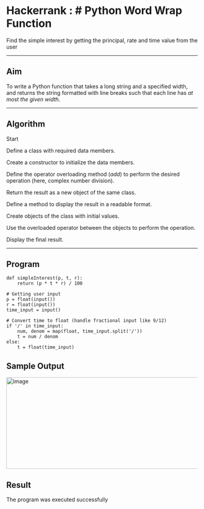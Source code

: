 #  Hackerrank : # Python Word Wrap Function

Find the simple interest by getting the principal, rate and time value from the user


---

##  Aim

To write a Python function that takes a long string and a specified width, and returns the string formatted with line breaks such that each line has *at most the given width*.

---

##  Algorithm

Start

Define a class with required data members.

Create a constructor to initialize the data members.

Define the operator overloading method (_add_) to perform the desired operation (here, complex number division).

Return the result as a new object of the same class.

Define a method to display the result in a readable format.

Create objects of the class with initial values.

Use the overloaded operator between the objects to perform the operation.

Display the final result.

---


##  Program
```
def simpleInterest(p, t, r):
    return (p * t * r) / 100

# Getting user input
p = float(input())
r = float(input())
time_input = input()

# Convert time to float (handle fractional input like 9/12)
if '/' in time_input:
    num, denom = map(float, time_input.split('/'))
    t = num / denom
else:
    t = float(time_input)
```

## Sample Output
<img width="1047" height="241" alt="image" src="https://github.com/user-attachments/assets/111bcc43-9581-43f3-a011-125c78933e90" />

## Result

The program was executed successfully
